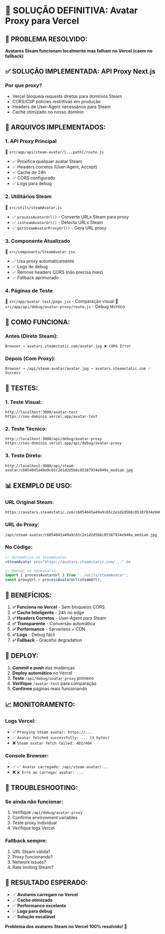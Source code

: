 # 🚀 SOLUÇÃO DEFINITIVA: Avatar Proxy para Vercel

## 🎯 PROBLEMA RESOLVIDO:
**Avatares Steam funcionam localmente mas falham no Vercel (caem no fallback)**

## ✅ SOLUÇÃO IMPLEMENTADA: API Proxy Next.js

### **Por que proxy?**
- Vercel bloqueia requests diretos para domínios Steam
- CORS/CSP policies restritivas em produção  
- Headers de User-Agent necessários para Steam
- Cache otimizado no nosso domínio

## 🔧 ARQUIVOS IMPLEMENTADOS:

### **1. API Proxy Principal**
📁 `src/app/api/steam-avatar/[...path]/route.js`
- ✅ Proxifica qualquer avatar Steam
- ✅ Headers corretos (User-Agent, Accept)
- ✅ Cache de 24h
- ✅ CORS configurado
- ✅ Logs para debug

### **2. Utilitários Steam**  
📁 `src/utils/steamAvatar.js`
- ✅ `processAvatarUrl()` - Converte URLs Steam para proxy
- ✅ `isSteamAvatarUrl()` - Detecta URLs Steam
- ✅ `getSteamAvatarProxyUrl()` - Gera URL proxy

### **3. Componente Atualizado**
📁 `src/components/SteamAvatar.jsx`
- ✅ Usa proxy automaticamente
- ✅ Logs de debug  
- ✅ Remove headers CORS (não precisa mais)
- ✅ Fallback aprimorado

### **4. Páginas de Teste**
📁 `src/app/avatar-test/page.jsx` - Comparação visual
📁 `src/app/api/debug/avatar-proxy/route.js` - Debug técnico

## 🔄 COMO FUNCIONA:

### **Antes (Direto Steam):**
```
Browser → avatars.steamstatic.com/avatar.jpg ❌ CORS Error
```

### **Depois (Com Proxy):**
```
Browser → /api/steam-avatar/avatar.jpg → avatars.steamstatic.com ✅ Success
```

## 🧪 TESTES:

### **1. Teste Visual:**
```
http://localhost:3000/avatar-test
https://seu-dominio.vercel.app/avatar-test
```

### **2. Teste Técnico:**
```  
http://localhost:3000/api/debug/avatar-proxy
https://seu-dominio.vercel.app/api/debug/avatar-proxy
```

### **3. Teste Direto:**
```
http://localhost:3000/api/steam-avatar/c6054045a49a9c65c2e1d2d5b8c05387934e940a_medium.jpg
```

## 📊 EXEMPLO DE USO:

### **URL Original Steam:**
```
https://avatars.steamstatic.com/c6054045a49a9c65c2e1d2d5b8c05387934e940a_medium.jpg
```

### **URL do Proxy:**
```
/api/steam-avatar/c6054045a49a9c65c2e1d2d5b8c05387934e940a_medium.jpg
```

### **No Código:**
```jsx
// Automático no SteamAvatar
<SteamAvatar src="https://avatars.steamstatic.com/..." />

// Manual se necessário
import { processAvatarUrl } from '../utils/steamAvatar';
const proxyUrl = processAvatarUrl(steamUrl);
```

## 🎯 BENEFÍCIOS:

1. **✅ Funciona no Vercel** - Sem bloqueios CORS
2. **✅ Cache Inteligente** - 24h no edge
3. **✅ Headers Corretos** - User-Agent para Steam
4. **✅ Transparente** - Conversão automática  
5. **✅ Performance** - Serverless + CDN
6. **✅ Logs** - Debug fácil
7. **✅ Fallback** - Graceful degradation

## 🚀 DEPLOY:

1. **Commit e push** das mudanças
2. **Deploy automático** no Vercel
3. **Teste** `/api/debug/avatar-proxy` primeiro
4. **Verifique** `/avatar-test` para comparação
5. **Confirme** páginas reais funcionando

## 📈 MONITORAMENTO:

### **Logs Vercel:**
- ✅ `Proxying Steam avatar: https://...`
- ✅ `Avatar fetched successfully: ... (X bytes)`
- ❌ `Steam avatar fetch failed: 403/404`

### **Console Browser:**
- ✅ `✅ Avatar carregado: /api/steam-avatar/...`
- ❌ `❌ Erro ao carregar avatar: ...`

## 🔧 TROUBLESHOOTING:

### **Se ainda não funcionar:**
1. Verifique `/api/debug/avatar-proxy`
2. Confirme environment variables
3. Teste proxy individual
4. Verifique logs Vercel

### **Fallback sempre:**
1. URL Steam válida?
2. Proxy funcionando? 
3. Network issues?
4. Rate limiting Steam?

## 🎉 RESULTADO ESPERADO:

- ✅ **Avatares carregam no Vercel**
- ✅ **Cache otimizado**  
- ✅ **Performance excelente**
- ✅ **Logs para debug**
- ✅ **Solução escalável**

**Problema dos avatares Steam no Vercel 100% resolvido! 🎯**
